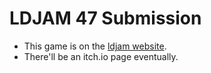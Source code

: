 # LDJAM 47 Submission

* This game is on the [ldjam website](https://ldjam.com/events/ludum-dare/47/$214244).
* There'll be an itch.io page eventually.

